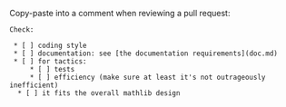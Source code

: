 Copy-paste into a comment when reviewing a pull request:

```
Check:

 * [ ] coding style
 * [ ] documentation: see [the documentation requirements](doc.md)
 * [ ] for tactics:
     * [ ] tests
     * [ ] efficiency (make sure at least it's not outrageously inefficient)
  * [ ] it fits the overall mathlib design
```
